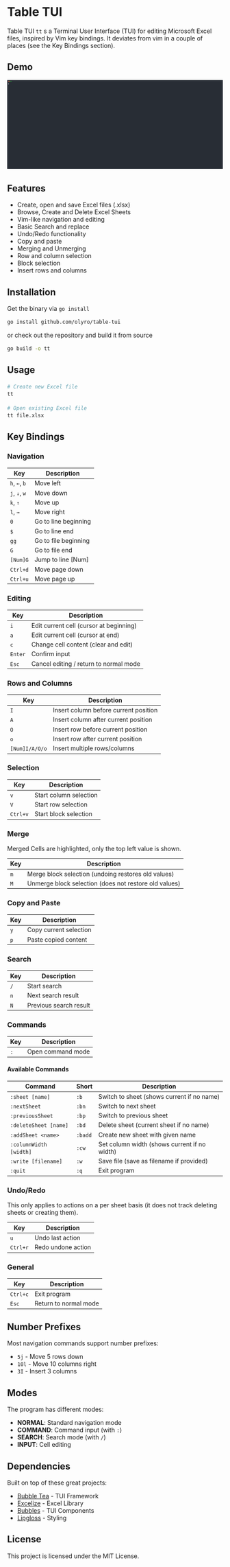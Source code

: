 # Table TUI

Table TUI `tt` s a Terminal User Interface (TUI) for editing Microsoft Excel
files, inspired by Vim key bindings. It deviates from vim in a couple of places
(see the Key Bindings section).

## Demo

![Demo](./demo.svg)

## Features

- Create, open and save Excel files (.xlsx)
- Browse, Create and Delete Excel Sheets
- Vim-like navigation and editing
- Basic Search and replace
- Undo/Redo functionality
- Copy and paste
- Merging and Unmerging
- Row and column selection
- Block selection
- Insert rows and columns

## Installation

Get the binary via `go install`

```bash
go install github.com/olyro/table-tui
```

or check out the repository and build it from source

```bash
go build -o tt
```

## Usage

```bash
# Create new Excel file
tt

# Open existing Excel file
tt file.xlsx
```

## Key Bindings

### Navigation

| Key           | Description          |
| ------------- | -------------------- |
| `h`, `←`, `b` | Move left            |
| `j`, `↓`, `w` | Move down            |
| `k`, `↑`      | Move up              |
| `l`, `→`      | Move right           |
| `0`           | Go to line beginning |
| `$`           | Go to line end       |
| `gg`          | Go to file beginning |
| `G`           | Go to file end       |
| `[Num]G`      | Jump to line [Num]   |
| `Ctrl+d`      | Move page down       |
| `Ctrl+u`      | Move page up         |

### Editing

| Key     | Description                             |
| ------- | --------------------------------------- |
| `i`     | Edit current cell (cursor at beginning) |
| `a`     | Edit current cell (cursor at end)       |
| `c`     | Change cell content (clear and edit)    |
| `Enter` | Confirm input                           |
| `Esc`   | Cancel editing / return to normal mode  |

### Rows and Columns

| Key            | Description                           |
| -------------- | ------------------------------------- |
| `I`            | Insert column before current position |
| `A`            | Insert column after current position  |
| `O`            | Insert row before current position    |
| `o`            | Insert row after current position     |
| `[Num]I/A/O/o` | Insert multiple rows/columns          |

### Selection

| Key      | Description            |
| -------- | ---------------------- |
| `v`      | Start column selection |
| `V`      | Start row selection    |
| `Ctrl+v` | Start block selection  |

### Merge

Merged Cells are highlighted, only the top left value is shown.

| Key | Description                                           |
| --- | ----------------------------------------------------- |
| `m` | Merge block selection (undoing restores old values)   |
| `M` | Unmerge block selection (does not restore old values) |

### Copy and Paste

| Key | Description            |
| --- | ---------------------- |
| `y` | Copy current selection |
| `p` | Paste copied content   |

### Search

| Key | Description            |
| --- | ---------------------- |
| `/` | Start search           |
| `n` | Next search result     |
| `N` | Previous search result |

### Commands

| Key | Description       |
| --- | ----------------- |
| `:` | Open command mode |

#### Available Commands

| Command                | Short   | Description                                  |
| ---------------------- | ------- | -------------------------------------------- |
| `:sheet [name]`        | `:b`    | Switch to sheet (shows current if no name)   |
| `:nextSheet`           | `:bn`   | Switch to next sheet                         |
| `:previousSheet`       | `:bp`   | Switch to previous sheet                     |
| `:deleteSheet [name]`  | `:bd`   | Delete sheet (current sheet if no name)      |
| `:addSheet <name>`     | `:badd` | Create new sheet with given name             |
| `:columnWidth [width]` | `:cw`   | Set column width (shows current if no width) |
| `:write [filename]`    | `:w`    | Save file (save as filename if provided)     |
| `:quit`                | `:q`    | Exit program                                 |

### Undo/Redo

This only applies to actions on a per sheet basis (it does not track deleting sheets or creating them).

| Key      | Description        |
| -------- | ------------------ |
| `u`      | Undo last action   |
| `Ctrl+r` | Redo undone action |

### General

| Key      | Description           |
| -------- | --------------------- |
| `Ctrl+c` | Exit program          |
| `Esc`    | Return to normal mode |

## Number Prefixes

Most navigation commands support number prefixes:

- `5j` - Move 5 rows down
- `10l` - Move 10 columns right
- `3I` - Insert 3 columns

## Modes

The program has different modes:

- **NORMAL**: Standard navigation mode
- **COMMAND**: Command input (with `:`)
- **SEARCH**: Search mode (with `/`)
- **INPUT**: Cell editing

## Dependencies

Built on top of these great projects:

- [Bubble Tea](https://github.com/charmbracelet/bubbletea) - TUI Framework
- [Excelize](https://github.com/xuri/excelize) - Excel Library
- [Bubbles](https://github.com/charmbracelet/bubbles) - TUI Components
- [Lipgloss](https://github.com/charmbracelet/lipgloss) - Styling

## License

This project is licensed under the MIT License.
